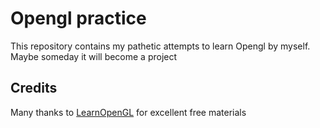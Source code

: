 # Opengl practice

This repository contains my pathetic attempts to learn Opengl by myself. Maybe someday it will become a project

## Credits

Many thanks to [LearnOpenGL](https://learnopengl.com) for excellent free materials
